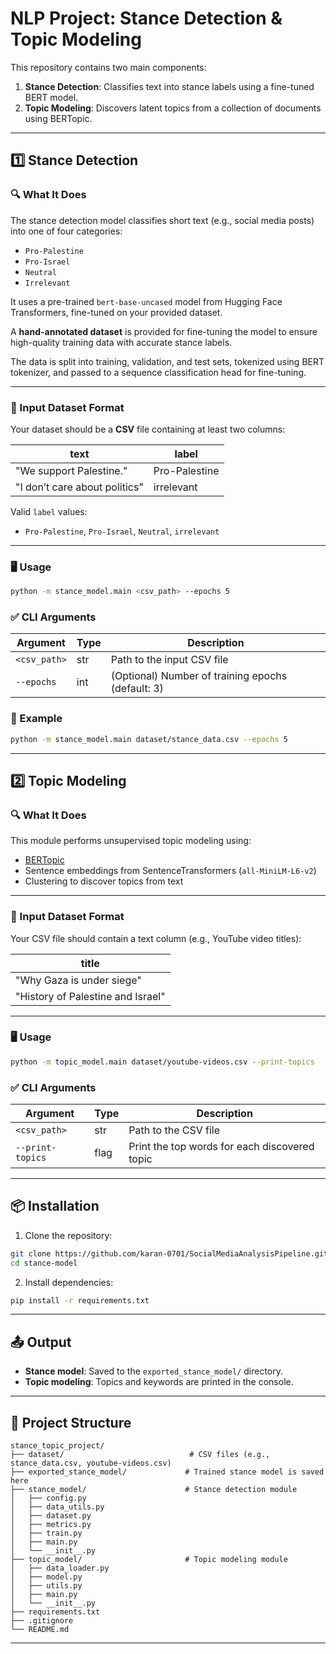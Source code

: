 
# NLP Project: Stance Detection & Topic Modeling

This repository contains two main components:

1. **Stance Detection**: Classifies text into stance labels using a fine-tuned BERT model.
2. **Topic Modeling**: Discovers latent topics from a collection of documents using BERTopic.

---

## 1️⃣ Stance Detection

### 🔍 What It Does

The stance detection model classifies short text (e.g., social media posts) into one of four categories:

- `Pro-Palestine`
- `Pro-Israel`
- `Neutral`
- `Irrelevant`

It uses a pre-trained `bert-base-uncased` model from Hugging Face Transformers, fine-tuned on your provided dataset.

A **hand-annotated dataset** is provided for fine-tuning the model to ensure high-quality training data with accurate stance labels.

The data is split into training, validation, and test sets, tokenized using BERT tokenizer, and passed to a sequence classification head for fine-tuning.

---

### 📁 Input Dataset Format

Your dataset should be a **CSV** file containing at least two columns:

| text                          | label         |
|------------------------------|---------------|
| "We support Palestine."      | Pro-Palestine |
| "I don’t care about politics"| irrelevant     |

Valid `label` values:
- `Pro-Palestine`, `Pro-Israel`, `Neutral`, `irrelevant`

---

### 🖥️ Usage

```bash
python -m stance_model.main <csv_path> --epochs 5
```

### ✅ CLI Arguments

| Argument       | Type | Description                                        |
|----------------|------|----------------------------------------------------|
| `<csv_path>`   | str  | Path to the input CSV file                         |
| `--epochs`     | int  | (Optional) Number of training epochs (default: 3)  |

### 🧾 Example

```bash
python -m stance_model.main dataset/stance_data.csv --epochs 5
```

---

## 2️⃣ Topic Modeling

### 🔍 What It Does

This module performs unsupervised topic modeling using:

- [BERTopic](https://maartengr.github.io/BERTopic/)
- Sentence embeddings from SentenceTransformers (`all-MiniLM-L6-v2`)
- Clustering to discover topics from text

---

### 📁 Input Dataset Format

Your CSV file should contain a text column (e.g., YouTube video titles):

| title                          |
|--------------------------------|
| "Why Gaza is under siege"      |
| "History of Palestine and Israel" |

---

### 🖥️ Usage

```bash
python -m topic_model.main dataset/youtube-videos.csv --print-topics
```

### ✅ CLI Arguments

| Argument          | Type | Description                               |
|-------------------|------|-------------------------------------------|
| `<csv_path>`      | str  | Path to the CSV file                      |
| `--print-topics`  | flag | Print the top words for each discovered topic |

---

## 📦 Installation

1. Clone the repository:

```bash
git clone https://github.com/karan-0701/SocialMediaAnalysisPipeline.git
cd stance-model
```

2. Install dependencies:

```bash
pip install -r requirements.txt
```

---

## 📤 Output

- **Stance model**: Saved to the `exported_stance_model/` directory.
- **Topic modeling**: Topics and keywords are printed in the console.

---

## 📁 Project Structure

```
stance_topic_project/
├── dataset/                            # CSV files (e.g., stance_data.csv, youtube-videos.csv)
├── exported_stance_model/             # Trained stance model is saved here
├── stance_model/                      # Stance detection module
│   ├── config.py
│   ├── data_utils.py
│   ├── dataset.py
│   ├── metrics.py
│   ├── train.py
│   ├── main.py
│   └── __init__.py
├── topic_model/                       # Topic modeling module
│   ├── data_loader.py
│   ├── model.py
│   ├── utils.py
│   ├── main.py
│   └── __init__.py
├── requirements.txt
├── .gitignore
└── README.md
```

---
